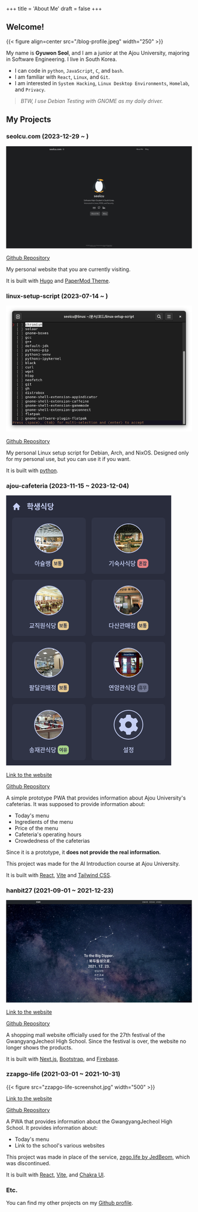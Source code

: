 +++
title = 'About Me'
draft = false
+++

## Welcome!

{{< figure align=center src="/blog-profile.jpeg" width="250" >}}

My name is **Gyuwon Seol**, and I am a junior at the Ajou University, majoring in Software Engineering.
I live in South Korea.

- I can code in `python`, `JavaScript`, `C`, and `bash`.
- I am familiar with `React`, `Linux`, and `Git`.
- I am interested in `System Hacking`, `Linux Desktop Environments`, `Homelab`, and `Privacy`.

> _BTW, I use Debian Testing with GNOME as my daily driver._

## My Projects

### seolcu.com (2023-12-29 ~ )

![screenshot of seolcu.com](blog-screenshot.png)

[Github Repository](https://github.com/seolcu/seolcu.com)

My personal website that you are currently visiting.

It is built with [Hugo](https://gohugo.io/) and [PaperMod Theme](https://github.com/adityatelange/hugo-PaperMod).

### linux-setup-script (2023-07-14 ~ )

![screenshot of linux-setup-script](linux-setup-script-screenshot.png)

[Github Repository](https://github.com/seolcu/linux-setup-script)

My personal Linux setup script for Debian, Arch, and NixOS.
Designed only for my personal use, but you can use it if you want.

It is built with [python](https://www.python.org/).

### ajou-cafeteria (2023-11-15 ~ 2023-12-04)

![screenshot of ajou-cafeteria](ajou-cafeteria-screenshot.png)

[Link to the website](https://ajou-cafeteria.vercel.app)

[Github Repository](https://github.com/seolcu/ajou-cafeteria)

A simple prototype PWA that provides information about Ajou University's cafeterias.
It was supposed to provide information about:

- Today's menu
- Ingredients of the menu
- Price of the menu
- Cafeteria's operating hours
- Crowdedness of the cafeterias

Since it is a prototype, it **does not provide the real information.**

This project was made for the AI Introduction course at Ajou University.

It is built with [React](https://react.dev), [Vite](https://vitejs.dev/) and [Tailwind CSS](https://tailwindcss.com/).

### hanbit27 (2021-09-01 ~ 2021-12-23)

![screenshot of hanbit27](hanbit27-screenshot.png)

[Link to the website](https://hanbit27.vercel.app/)

[Github Repository](https://github.com/seolcu/hanbit27)

A shopping mall website officially used for the 27th festival of the GwangyangJecheol High School.
Since the festival is over, the website no longer shows the products.

It is built with [Next.js](https://nextjs.org/), [Bootstrap](https://getbootstrap.com/), and [Firebase](https://firebase.google.com/).

### zzapgo-life (2021-03-01 ~ 2021-10-31)

{{< figure src="zzapgo-life-screenshot.jpg" width="500" >}}

[Link to the website](https://zzapgo-life.vercel.app/)

[Github Repository](https://github.com/seolcu/zzapgo-life)

A PWA that provides information about the GwangyangJecheol High School.
It provides information about:

- Today's menu
- Link to the school's various websites

This project was made in place of the service, [zego.life by JedBeom](https://github.com/JedBeom/zego.life), which was discontinued.

It is built with [React](https://react.dev), [Vite](https://vitejs.dev/), and [Chakra UI](https://chakra-ui.com/).

### Etc.

You can find my other projects on my [Github profile](https://github.com/seolcu).
